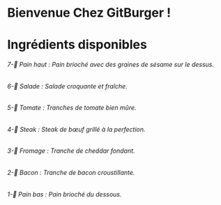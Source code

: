 # Bienvenue Chez GitBurger !

# Ingrédients disponibles

###### 7-🥯 Pain haut : Pain brioché avec des graines de sésame sur le dessus.

###### 6-🥬 Salade : Salade croquante et fraîche.

###### 5-🍅 Tomate : Tranches de tomate bien mûre.

###### 4-🥩 Steak : Steak de bœuf grillé à la perfection.

###### 3-🧀 Fromage : Tranche de cheddar fondant.

###### 2-🥓 Bacon : Tranche de bacon croustillante.

###### 1-🍞 Pain bas : Pain brioché du dessous.

